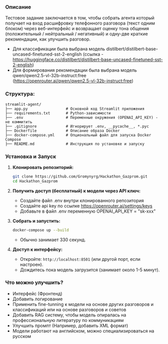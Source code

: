 ### Описание

Тестовое задание заключается в том, чтобы собрать агента который получает на вход расшифровку телефонного разговора (текст одним блоком) через веб-интерфейс и возвращает оценку тона общения (положительный / нейтральный / негативный) и одну-две краткие рекомендации, как улучшить разговор.
* Для классификации была выбрана модель distilbert/distilbert-base-uncased-finetuned-sst-2-english (ссылка - https://huggingface.co/distilbert/distilbert-base-uncased-finetuned-sst-2-english)
* Для формирования рекомендации была выбрана модель qwen/qwen2.5-vl-32b-instruct:free (https://openrouter.ai/qwen/qwen2.5-vl-32b-instruct:free)


### Структура:
```
streamlit-agent/
├── app.py                 # Основной код Streamlit приложения
├── requirements.txt       # Python-зависимости
├── .env                   # Переменные окружения (OPENAI_API_KEY) - не коммитить
├── .gitignore             # Игнорирует .env, __pycache__, *.pyc
├── Dockerfile             # Описание образа Docker
├── docker-compose.yml     # Опциональный файл для запуска Docker Compose
├── README.md              # Инструкция по установке и запуску
```


### Установка и Запуск

1.  **Клонировать репозиторий:**
    ```bash
    git clone https://github.com/Gromynyrg/Hackathon_Gazprom.git
    cd Hackathon_Gazprom
    ```


2.  **Получить доступ (бесплатный) к модели через API ключ:**
    *   Создайте файл .env внутри клонированного репозитория
    *   Создайте api key по ссылке https://openrouter.ai/settings/keys
    *   Добавьте в файл .env переменную OPENAI_API_KEY = "sk-xxx"
  

3.  **Собрать и запустить:**
    ```bash
    docker-compose up --build
    ```
    * Обычно занимает 330 секунд.

4.  **Доступ к интерфейсу:**
    *   Откройте: `http://localhost:8501` (или другой порт, если настроен).
    *   Дождитесь пока модель загрузится (занимает около 1-5 минут).
  

### Что можно улучшить?

* Интерфейс (Фронтенд)
* Добавить логирование
* Применить fine-tunning к модели на основе других разговоров и классификаций или на основе разговоров и советов
* Добавить RAG систему, чтобы модель опиралась на профессиональную литературу по коммуникациям
* Улучшить промпт (Например, добавить XML формат)
* Модели работают на английском, можно специализироваться на русском
